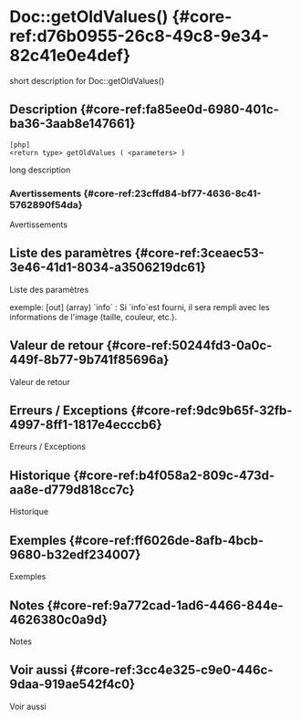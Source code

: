 # Doc::getOldValues() {#core-ref:d76b0955-26c8-49c8-9e34-82c41e0e4def}

<div class="short-description">
<span class="fixme template">short description for Doc::getOldValues()</span>
</div>
<!--
<div class="applicability">
Obsolète depuis #.#.#
</div>
-->

## Description {#core-ref:fa85ee0d-6980-401c-ba36-3aab8e147661}

    [php]
    <return type> getOldValues ( <parameters> )

<span class="fixme template">long description</span>

### Avertissements {#core-ref:23cffd84-bf77-4636-8c41-5762890f54da}

<span class="fixme template">Avertissements</span>

## Liste des paramètres {#core-ref:3ceaec53-3e46-41d1-8034-a3506219dc61}

<span class="fixme template">Liste des paramètres</span>

<div class="fixme template">
exemple:  
[out] (array) `info`
:   Si `info`est fourni, il sera rempli avec les informations de l'image (taille, couleur, etc.).
</div>

## Valeur de retour {#core-ref:50244fd3-0a0c-449f-8b77-9b741f85696a}

<span class="fixme template">Valeur de retour</span>

## Erreurs / Exceptions {#core-ref:9dc9b65f-32fb-4997-8ff1-1817e4ecccb6}

<span class="fixme template">Erreurs / Exceptions</span>

## Historique {#core-ref:b4f058a2-809c-473d-aa8e-d779d818cc7c}

<span class="fixme template">Historique</span>

## Exemples {#core-ref:ff6026de-8afb-4bcb-9680-b32edf234007}

<span class="fixme template">Exemples</span>

## Notes {#core-ref:9a772cad-1ad6-4466-844e-4626380c0a9d}

<span class="fixme template">Notes</span>

## Voir aussi {#core-ref:3cc4e325-c9e0-446c-9daa-919ae542f4c0}

<span class="fixme template">Voir aussi</span>

